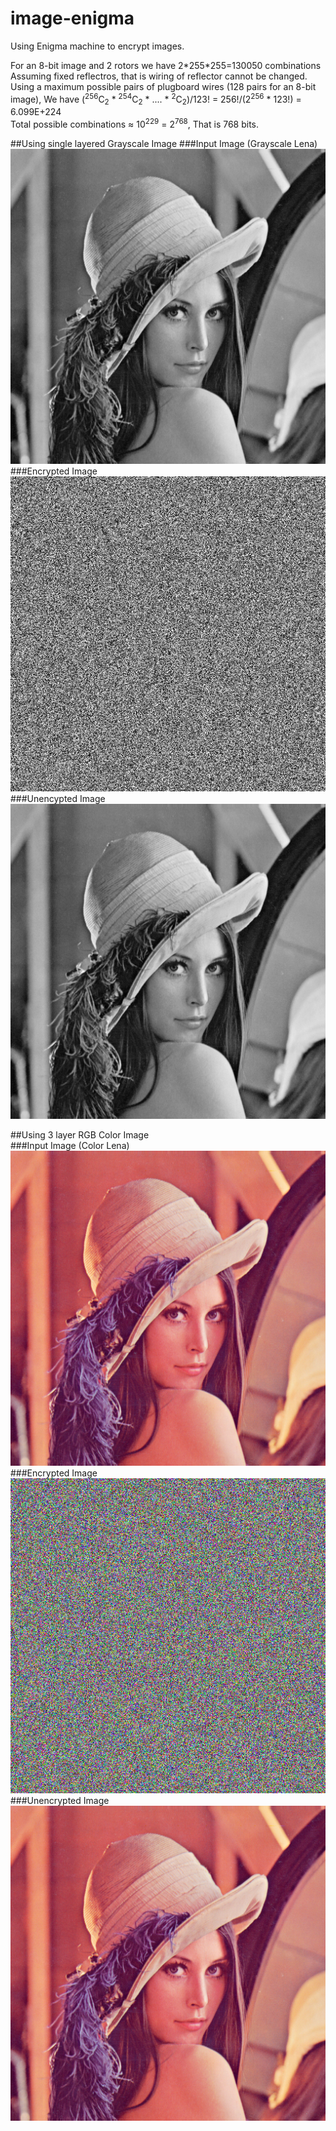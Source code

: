 # image-enigma


Using Enigma machine to encrypt images.  

For an 8-bit image and 2 rotors we have 2\*255\*255=130050 combinations  
Assuming fixed reflectros, that is wiring of reflector cannot be changed.  
Using a maximum possible pairs of plugboard wires (128 pairs for an 8-bit image), We have (<sup>256</sup>C<sub>2</sub> \* <sup>254</sup>C<sub>2</sub> \* .... \* <sup>2</sup>C<sub>2</sub>)/123! = 256!/(2<sup>256</sup> * 123!)  = 6.099E+224  
Total possible combinations ≈ 10<sup>229</sup>  = 2<sup>768</sup>, That is 768 bits.  

##Using single layered Grayscale Image
###Input Image (Grayscale Lena)  
![Input grayscale image](https://raw.githubusercontent.com/27himanshu/image-enigma/master/examples/gray_lena.png)  
###Encrypted Image
![Encrypted grayscale image](https://raw.githubusercontent.com/27himanshu/image-enigma/master/examples/encrypted_gray_lena.png)  
###Unencypted Image  
![Unencrypted gray image](https://raw.githubusercontent.com/27himanshu/image-enigma/master/examples/unencrypted_gray_lena.png)  

##Using 3 layer RGB Color Image  
###Input Image (Color Lena)  
![Input color image](https://raw.githubusercontent.com/27himanshu/image-enigma/master/examples/color_lena.png)  
###Encrypted Image  
![Encrypted colored image](https://raw.githubusercontent.com/27himanshu/image-enigma/master/examples/encrypted_color_lena.png)  
###Unencrypted Image  
![Unencrypted colored image](https://raw.githubusercontent.com/27himanshu/image-enigma/master/examples/unencrypted_color_lena.png)  
